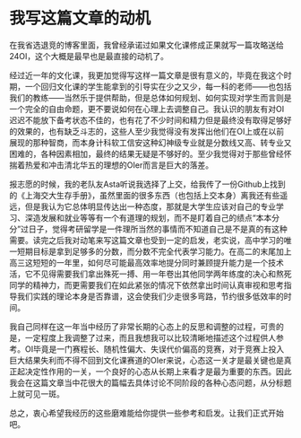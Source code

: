 # 我写这篇文章的动机
在我省选退竞的博客里面，我曾经承诺过如果文化课修成正果就写一篇攻略送给24OI，这个大概是最早也是最直接的动机了。

经过近一年的文化课，我更加觉得写这样一篇文章是很有意义的，毕竟在我这个时期，一个回归文化课的学生能拿到的引导实在少之又少，每一科的老师——也包括我们的教练——当然乐于提供帮助，但是总体如何规划、如何实现对学生而言则是一个完全的自由命题，更不要说如何在心理上去调整自己。我认识的朋友有对OI迟迟不能放下备考状态不佳的，也有花了不少时间和精力但是最终没有取得足够好的效果的，也有缺乏斗志的，这些人至少我觉得没有发挥出他们在OI上或在以前展现的那种智商，而本身计科软工信安这种幻神级专业就是分数线又高、转专业又困难的，各种因素相加，最终的结果无疑是不够好的。至少我觉得对于那些曾经怀揣着热爱和冲击清北华五的理想的OIer而言是巨大的落差。

报志愿的时候，我的老队友Asta听说我选择了上交，给我传了一份Github上找到的《上海交大生存手册》，虽然里面的很多东西（也包括上交本身）离我还有些遥远，但是我认为它总体明显传达出一种态度，那就是大学生应该对自己的专业学习、深造发展和就业等等有一个有道理的规划，而不是盯着自己的绩点“本本分分”过日子，觉得考研留学是一件理所当然的事情而不知道自己是不是真的有这种需要。读完之后我对动笔来写这篇文章也受到一定的启发，老实说，高中学习的唯一短期目标是拿到足够多的分数，而分数不完全代表学习能力。在高二的末尾加上高三这短短的一年里，如何尽可能最高效率地提分同时兼顾提升能力是一个技术活，它不见得需要我们拿出殊死一搏、用一年卷出其他同学两年练度的决心和熬死同学的精神力，而更需要我们在如此紧张的情况下依然拿出时间认真审视和思考指导我们实践的理论本身是否靠谱，这会使我们少走很多弯路，节约很多低效率的时间。

我自己同样在这一年当中经历了非常长期的心态上的反思和调整的过程，可贵的是，一定程度上我调整了过来，而且我想我可以比较清晰地描述这个过程供人参考。OI毕竟是一门赛程长、随机性偏大、失误代价偏高的竞赛，对于竞赛上投入巨大结果失利而不得不回到文化课赛道的OIer来说，心态这一关才是最关键也是真正起决定性作用的一关，一个良好的心态从长期上来看才是最为重要的东西。因此我会在这篇文章当中花很大的篇幅去具体讨论不同阶段的各种心态问题，从分标题上就可见一斑。

总之，衷心希望我经历的这些磨难能给你提供一些参考和启发。让我们正式开始吧。